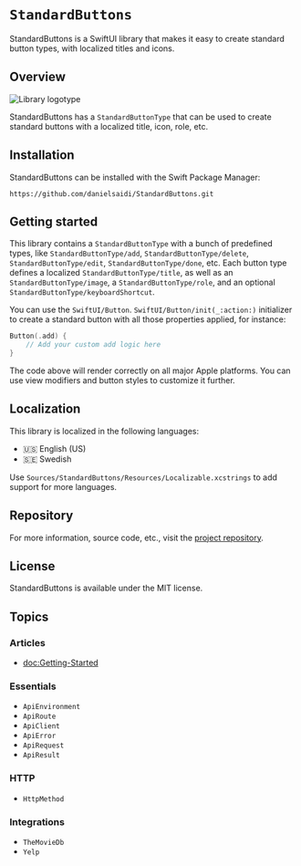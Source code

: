 # ``StandardButtons``

StandardButtons is a SwiftUI library that makes it easy to create standard button types, with localized titles and icons.


## Overview

![Library logotype](Logo.png)

StandardButtons has a ``StandardButtonType`` that can be used to create standard buttons with a localized title, icon, role, etc.   



## Installation

StandardButtons can be installed with the Swift Package Manager:

```
https://github.com/danielsaidi/StandardButtons.git
```



## Getting started

This library contains a ``StandardButtonType`` with a bunch of predefined types, like ``StandardButtonType/add``, ``StandardButtonType/delete``, ``StandardButtonType/edit``, ``StandardButtonType/done``, etc. Each button type defines a localized ``StandardButtonType/title``, as well as an  ``StandardButtonType/image``, a ``StandardButtonType/role``, and an optional ``StandardButtonType/keyboardShortcut``.

You can use the ``SwiftUI/Button``. ``SwiftUI/Button/init(_:action:)``  initializer to create a standard button with all those properties applied, for instance:

```swift
Button(.add) { 
    // Add your custom add logic here
}
```

The code above will render correctly on all major Apple platforms. You can use view modifiers and button styles to customize it further.



## Localization

This library is localized in the following languages:

* 🇺🇸 English (US)
* 🇸🇪 Swedish

Use `Sources/StandardButtons/Resources/Localizable.xcstrings` to add support for more languages.  



## Repository

For more information, source code, etc., visit the [project repository][Repository].



## License

StandardButtons is available under the MIT license.



## Topics

### Articles

- <doc:Getting-Started>

### Essentials

- ``ApiEnvironment``
- ``ApiRoute``
- ``ApiClient``
- ``ApiError``
- ``ApiRequest``
- ``ApiResult``

### HTTP

- ``HttpMethod``

### Integrations

- ``TheMovieDb``
- ``Yelp``

[Repository]: https://github.com/danielsaidi/StandardButtons
